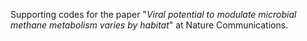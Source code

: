 Supporting codes for the paper "*Viral potential to modulate microbial methane metabolism varies by habitat*" at Nature Communications.
